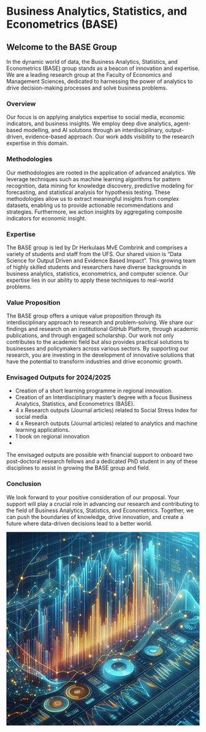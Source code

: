 # Business Analytics, Statistics, and Econometrics (BASE)

## Welcome to the BASE Group
In the dynamic world of data, the Business Analytics, Statistics, and Econometrics (BASE) group stands as a beacon of innovation and expertise. We are a leading research group at the Faculty of Economics and Management Sciences, dedicated to harnessing the power of analytics to drive decision-making processes and solve business problems.

### Overview
Our focus is on applying analytics expertise to social media, economic indicators, and business insights. We employ deep dive analytics, agent-based modelling, and AI solutions through an interdisciplinary, output-driven, evidence-based approach. Our work adds visibility to the research expertise in this domain.

### Methodologies
Our methodologies are rooted in the application of advanced analytics. We leverage techniques such as machine learning algorithms for pattern recognition, data mining for knowledge discovery, predictive modeling for forecasting, and statistical analysis for hypothesis testing. These methodologies allow us to extract meaningful insights from complex datasets, enabling us to provide actionable recommendations and strategies. Furthermore, we action insights by aggregating composite indicators for economic insight.

### Expertise
The BASE group is led by Dr Herkulaas MvE Combrink and comprises a variety of students and staff from the UFS. Our shared vision is “Data Science for Output Driven and Evidence Based Impact”. This growing team of highly skilled students and researchers have diverse backgrounds in business analytics, statistics, econometrics, and computer science. Our expertise lies in our ability to apply these techniques to real-world problems.

### Value Proposition
The BASE group offers a unique value proposition through its interdisciplinary approach to research and problem-solving. We share our findings and research on an institutional GitHub Platform, through academic publications, and through engaged scholarship. Our work not only contributes to the academic field but also provides practical solutions to businesses and policymakers across various sectors. By supporting our research, you are investing in the development of innovative solutions that have the potential to transform industries and drive economic growth.

### Envisaged Outputs for 2024/2025
- Creation of a short learning programme in regional innovation.
- Creation of an Interdisciplinary master’s degree with a focus Business Analytics, Statistics, and Econometrics (BASE).
- 4 x Research outputs (Journal articles) related to Social Stress Index for social media
- 4 x Research outputs (Journal articles) related to analytics and machine learning applications.
- 1 book on regional innovation
- 
The envisaged outputs are possible with financial support to onboard two post-doctoral research fellows and a dedicated PhD student in any of these disciplines to assist in growing the BASE group and field.

### Conclusion
We look forward to your positive consideration of our proposal. Your support will play a crucial role in advancing our research and contributing to the field of Business Analytics, Statistics, and Econometrics. Together, we can push the boundaries of knowledge, drive innovation, and create a future where data-driven decisions lead to a better world.

<p align="center">
  <img src="https://github.com/ufs-za/BASE/blob/main/GAI/Images/BASE7.JPG" alt="BASE"/>
</p>
